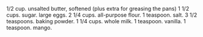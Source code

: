 1/2 cup. unsalted butter, softened (plus extra for greasing the pans)
1 1/2 cups. sugar.
large eggs.
2 1/4 cups. all-purpose flour.
1 teaspoon. salt.
3 1/2 teaspoons. baking powder.
1 1/4 cups. whole milk.
1 teaspoon. vanilla.
1 teaspoon. mango.